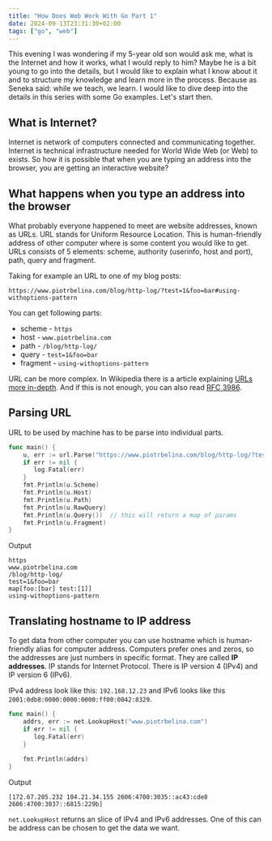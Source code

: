 ```yaml
---
title: "How Does Web Work With Go Part 1"
date: 2024-09-13T23:31:30+02:00
tags: ["go", "web"]
---
```


This evening I was wondering if my 5-year old son would ask me, what is the Internet and how it works, what I would reply to him? Maybe he is a bit young to go into the details, but I would like to explain what I know about it and to structure my knowledge and learn more in the process. Because as Seneka said: while we teach, we learn. I would like to dive deep into the details in this series with some Go examples. Let's start then.

## What is Internet?

Internet is network of computers connected and communicating together. Internet is technical infrastructure needed for World Wide Web (or Web) to exists. So how it is possible that when you are typing an address into the browser, you are getting an interactive website?

## What happens when you type an address into the browser

What probably everyone happened to meet are website addresses, known as URLs. URL stands for Uniform Resource Location. This is human-friendly address of other computer where is some content you would like to get. URLs consists of 5 elements: scheme, authority (userinfo, host and port), path, query and fragment.

Taking for example an URL to one of my blog posts:

```
https://www.piotrbelina.com/blog/http-log/?test=1&foo=bar#using-withoptions-pattern
```

You can get following parts:
* scheme - `https`
* host - `www.piotrbelina.com`
* path - `/blog/http-log/`
* query - `test=1&foo=bar`
* fragment - `using-withoptions-pattern`

URL can be more complex. In Wikipedia there is a article explaining [URLs more in-depth](https://en.wikipedia.org/wiki/Uniform_Resource_Identifier). And if this is not enough, you can also read [RFC 3986](https://datatracker.ietf.org/doc/html/rfc3986). 
## Parsing URL 

URL to be used by machine has to be parse into individual parts.

```go
func main() {  
    u, err := url.Parse("https://www.piotrbelina.com/blog/http-log/?test=1&foo=bar#using-withoptions-pattern")  
    if err != nil {  
       log.Fatal(err)  
    }  
    fmt.Println(u.Scheme)  
    fmt.Println(u.Host)  
    fmt.Println(u.Path)  
    fmt.Println(u.RawQuery)  
    fmt.Println(u.Query())  // this will return a map of params
    fmt.Println(u.Fragment)  
}
```

Output

```
https
www.piotrbelina.com
/blog/http-log/
test=1&foo=bar
map[foo:[bar] test:[1]]
using-withoptions-pattern
```

## Translating hostname to IP address

To get data from other computer you can use hostname which is human-friendly alias for computer address. Computers prefer ones and zeros, so the addresses are just numbers in specific format. They are called **IP addresses**. IP stands for Internet Protocol. There is IP version 4 (IPv4) and IP version 6 (IPv6).

IPv4 address look like this: `192.168.12.23` and
IPv6 looks like this `2001:0db8:0000:0000:0000:ff00:0042:8329`.


```go
func main() {  
    addrs, err := net.LookupHost("www.piotrbelina.com")  
    if err != nil {  
       log.Fatal(err)  
    }  
  
    fmt.Println(addrs)  
}
```

Output

```
[172.67.205.232 104.21.34.155 2606:4700:3035::ac43:cde8 2606:4700:3037::6815:229b]
```

`net.LookupHost` returns an slice of IPv4 and IPv6 addresses. One of this can be address can be chosen to get the data we want. 

